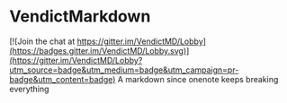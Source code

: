 # VendictMarkdown

[![Join the chat at https://gitter.im/VendictMD/Lobby](https://badges.gitter.im/VendictMD/Lobby.svg)](https://gitter.im/VendictMD/Lobby?utm_source=badge&utm_medium=badge&utm_campaign=pr-badge&utm_content=badge)
A markdown since onenote keeps breaking everything
